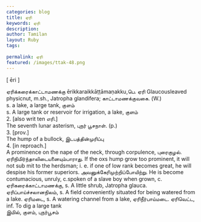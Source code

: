 ```yaml
---
categories: blog
title: ஏரி
keywords: ஏரி
description: 
author: Tamilan
layout: Ruby
tags: 
 
permalink: ஏரி
featured: /images/ttak-48.png
---
```

  
[ ēri ]  
  
ஏரிக்கரைக்காட்டாமணக்கு ērikkaraikkāṭṭāmaṇakku,பெ. ஏரி Glaucousleaved physicnut, m.sh., Jatropha glandifera; காட்டாமணக்குவகை. (W.)  
s. a lake, a large tank, குளம்  
s. A large tank or reservoir for irrigation, a lake, குளம்  
2. [also writ ten எரி.]  
The seventh lunar asterism, புநர் பூசநாள். (p.)  
3. [prov.]  
The hump of a bullock, இடபத்தின்முரிப்பு  
4. [in reproach.]  
A prominence on the nape of the neck, through corpulence, புரைகுழல். ஏரிநிமிர்ந்தாலிடையனையும்பாராது. If the oxs hump grow too prominent, it will not sub mit to the herdsman; i. e. if one of low rank becomes great, he will despise his former superiors. அவனுக்கேரிமுற்றிப்போயிற்று. He is become contumacious, unruly, c.spoken of a slave boy when grown, c. ஏரிகரைக்காட்டாமணக்கு, s. A little shrub, Jatropha glauca. ஏரிப்பாய்ச்சலானநிலம், s. A field conveniently situated for being watered from a lake. ஏரிமடை, s. A watering channel from a lake, ஏரிநீர்பாய்மடை. ஏரிவெட்ட, inf. To dig a large tank  
இமில், குளம், புநர்பூசம்